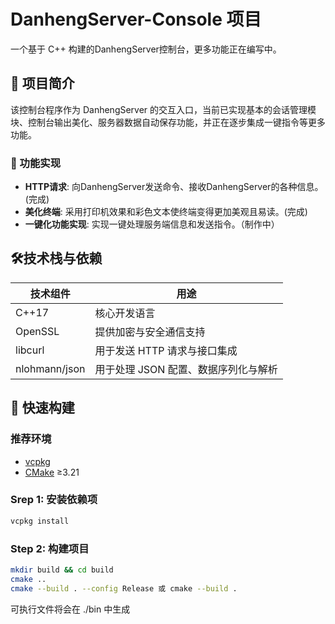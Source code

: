 # DanhengServer-Console 项目

一个基于 C++ 构建的DanhengServer控制台，更多功能正在编写中。

## 📖 项目简介

该控制台程序作为 DanhengServer 的交互入口，当前已实现基本的会话管理模块、控制台输出美化、服务器数据自动保存功能，并正在逐步集成一键指令等更多功能。

### 📜 功能实现

- **HTTP请求**: 向DanhengServer发送命令、接收DanhengServer的各种信息。(完成)
- **美化终端**: 采用打印机效果和彩色文本使终端变得更加美观且易读。(完成)
- **一键化功能实现**: 实现一键处理服务端信息和发送指令。（制作中）

## 🛠️技术栈与依赖

| 技术组件       | 用途                                 |
|----------------|-------------------------------------|
| C++17          | 核心开发语言                         |
| OpenSSL        | 提供加密与安全通信支持                |
| libcurl        | 用于发送 HTTP 请求与接口集成          |
| nlohmann/json  | 用于处理 JSON 配置、数据序列化与解析  |

## 🚀 快速构建

### 推荐环境

- [vcpkg](https://github.com/microsoft/vcpkg)
- [CMake](https://cmake.org/download/) ≥3.21

### Srep 1: 安装依赖项

```bash
vcpkg install
```

### Step 2: 构建项目

```bash
mkdir build && cd build
cmake ..
cmake --build . --config Release 或 cmake --build .
```

可执行文件将会在 ./bin 中生成
